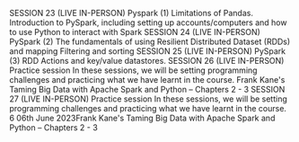 SESSION 23 (LIVE IN-PERSON)
Pyspark (1)
Limitations of Pandas.
Introduction to PySpark, including setting up accounts/computers and how to use
Python to interact with Spark
SESSION 24 (LIVE IN-PERSON)
PySpark (2)
The fundamentals of using Resilient Distributed Dataset (RDDs) and mapping
Filtering and sorting
SESSION 25 (LIVE IN-PERSON)
PySpark (3)
RDD Actions and key/value datastores.
SESSION 26 (LIVE IN-PERSON)
Practice session
In these sessions, we will be setting programming challenges and practicing what we have learnt in
the course.
Frank Kane's Taming Big Data with Apache Spark and Python – Chapters 2 - 3
SESSION 27 (LIVE IN-PERSON)
Practice session
In these sessions, we will be setting programming challenges and practicing what we have learnt in
the course.
6
06th June 2023Frank Kane's Taming Big Data with Apache Spark and Python – Chapters 2 - 3